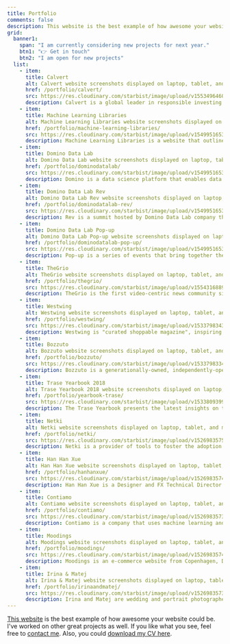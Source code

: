 ```yaml
---
title: Portfolio
comments: false
description: This website is the best example of how awesome your website could be. I've worked on other great projects as well. If you like what you see, feel free to contact me.
grid:
  banner1:
    span: "I am currently considering new projects for next year."
    btn1: "👉 Get in touch"
    btn2: "I am open for new projects"
  list:
    - item:
      title: Calvert
      alt: Calvert website screenshots displayed on laptop, tablet, and mobile device.
      href: /portfolio/calvert/
      src: https://res.cloudinary.com/starbist/image/upload/v1553496460/ev-c_vgm0ws.png
      description: Calvert is a global leader in responsible investing for analyzing company performance on everything from finances to environmental policy to diversity.
    - item:
      title: Machine Learning Libraries
      alt: Machine Learning Libraries website screenshots displayed on laptop, tablet, and mobile device.
      href: /portfolio/machine-learning-libraries/
      src: https://res.cloudinary.com/starbist/image/upload/v1549951653/mll_uzqdan.png
      description: Machine Learning Libraries is a website that outlines the most popular machine learning libraries for R and Python.
    - item:
      title: Domino Data Lab
      alt: Domino Data Lab website screenshots displayed on laptop, tablet, and mobile device.
      href: /portfolio/dominodatalab/
      src: https://res.cloudinary.com/starbist/image/upload/v1549951653/ddl_mypfrt.png
      description: Domino is a data science platform that enables data science teams to rapidly develop and deploy models that drive breakthrough innovation and competitive advantage.
    - item:
      title: Domino Data Lab Rev
      alt: Domino Data Lab Rev website screenshots displayed on laptop, tablet, and mobile device.
      href: /portfolio/dominodatalab-rev/
      src: https://res.cloudinary.com/starbist/image/upload/v1549951653/ddlr_rpy3cx.png
      description: Rev is a summit hosted by Domino Data Lab company that gathers data science leaders in one place.
    - item:
      title: Domino Data Lab Pop-up
      alt: Domino Data Lab Pop-up website screenshots displayed on laptop, tablet, and mobile device.
      href: /portfolio/dominodatalab-pop-up/
      src: https://res.cloudinary.com/starbist/image/upload/v1549951653/ddlp_mjllzg.png
      description: Pop-up is a series of events that bring together the data science leaders of today and tomorrow who are passionate about asking the right questions, identifying problems worth solving, and connecting the dots between quantitative research and business value.
    - item:
      title: TheGrio
      alt: TheGrio website screenshots displayed on laptop, tablet, and mobile device.
      href: /portfolio/thegrio/
      src: https://res.cloudinary.com/starbist/image/upload/v1554316889/tg_r1peey.png
      description: TheGrio is the first video-centric news community site devoted to providing African-Americans with stories and perspectives that appeal to them but are underrepresented in existing national news outlets.
    - item:
      title: Westwing
      alt: Westwing website screenshots displayed on laptop, tablet, and mobile device.
      href: /portfolio/westwing/
      src: https://res.cloudinary.com/starbist/image/upload/v1533798343/ww_hceizq.png
      description: Westwing is "curated shoppable magazine", inspiring customers every day with the newest trends, themes, stories, brands and products from the world of Home & Living.
    - item:
      title: Bozzuto
      alt: Bozzuto website screenshots displayed on laptop, tablet, and mobile device.
      href: /portfolio/bozzuto/
      src: https://res.cloudinary.com/starbist/image/upload/v1533798334/b_csao4p.png
      description: Bozzuto is a generationally-owned, independently-operated family business, and a diversified real estate company celebrated for developments, construction, property management and homebuilding.
    - item:
      title: Trase Yearbook 2018
      alt: Trase Yearbook 2018 website screenshots displayed on laptop, tablet, and mobile device.
      href: /portfolio/yearbook-trase/
      src: https://res.cloudinary.com/starbist/image/upload/v1533809399/yb_urvwkg.png
      description: The Trase Yearbook presents the latest insights on the sustainability of global agricultural commodity supply chains associated with tropical deforestation.
    - item:
      title: Netki
      alt: Netki website screenshots displayed on laptop, tablet, and mobile device.
      href: /portfolio/netki/
      src: https://res.cloudinary.com/starbist/image/upload/v1526983575/n_gcmcap.png
      description: Netki is a provider of tools to foster the adoption of blockchain technology from Los Angeles, United States.
    - item:
      title: Han Han Xue
      alt: Han Han Xue website screenshots displayed on laptop, tablet, and mobile device.
      href: /portfolio/hanhanxue/
      src: https://res.cloudinary.com/starbist/image/upload/v1526983574/hhx_p45br6.png
      description: Han Han Xue is a Designer and FX Technical Director from Montreal, Canada.
    - item:
      title: Contiamo
      alt: Contiamo website screenshots displayed on laptop, tablet, and mobile device.
      href: /portfolio/contiamo/
      src: https://res.cloudinary.com/starbist/image/upload/v1526983573/c_ob598q.png
      description: Contiamo is a company that uses machine learning and AI to drive better decision making and process optimization.
    - item:
      title: Moodings
      alt: Moodings website screenshots displayed on laptop, tablet, and mobile device.
      href: /portfolio/moodings/
      src: https://res.cloudinary.com/starbist/image/upload/v1526983574/m_rjmzz2.png
      description: Moodings is an e-commerce website from Copenhagen, Denmark. By curating upcoming and established design and art, they help designers and artists compete on the market.
    - item:
      title: Irina & Matej
      alt: Irina & Matej website screenshots displayed on laptop, tablet, and mobile device.
      href: /portfolio/irinaandmatej/
      src: https://res.cloudinary.com/starbist/image/upload/v1526983573/im_xnyy09.png
      description: Irina and Matej are wedding and portrait photographers based in Croatia and traveling the world.
---
```


[This website](/how/) is the best example of how awesome your website could be. I've worked on other great projects as well. If you like what you see, feel free to [contact me](/about-me/). Also, you could [download my CV here](/portfolio/silvestar-bistrovic-cv.pdf).
